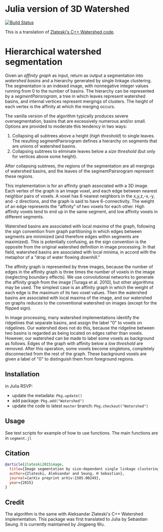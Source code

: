 Julia version of 3D Watershed
=========================================
[![Build Status](https://travis-ci.org/seung-lab/Watershed.jl.svg?branch=master)](https://travis-ci.org/seung-lab/Watershed.jl)

This is a translation of [Zlateski's C++ Watershed code](https://github.com/seung-lab/watershed).

Hierarchical watershed segmentation
=======
Given an *affinity graph* as input, return as output a segmentation into *watershed basins* and a hierarchy generated by single linkage clustering. The segmentation is an indexed image, with nonnegative integer values running from 0 to the number of basins. The hierarchy can be represented by a *segmentPairsrogram*,  a tree in which leaves represent watershed basins, and internal vertices represent mergings of clusters. The height of each vertex is the affinity at which the merging occurs. 

The vanilla version of the algorithm typically produces severe oversegmentation, basins that are excessively numerous and/or small. Options are provided to moderate this tendency in two ways:

1. Collapsing all subtrees above a height (*high threshold*) to single leaves. The resulting segmentPairsrogram defines a hierarchy on segments that are unions of watershed basins.
2. Collapsing subtrees to eliminate leaves below a *size threshold* (but only for vertices above some height).

After collapsing subtrees, the regions of the segmentation are all mergings of watershed basins, and the leaves of the segmentPairsrogram represent these regions. 

This implementation is for an affinity graph associated with a 3D image. Each vertex of the graph is an image voxel, and each edge between nearest neighbor pairs of voxels. A voxel has 6 nearest neighbors in the x,y,z,-x,-y, and -z directions, and the graph is said to have 6-connectivity.  The weight of an edge represents the “affinity” of two voxels for each other.  High affinity voxels tend to end up in the same segment, and low affinity voxels in different segments. 

Watershed basins are associated with local *maxima* of the graph, following the sign convention from graph partitioning in which edges between segments are minimized (and therefore edges within segments are maximized). This is potentially confusing, as the sign convention is the opposite from the original watershed definition in image processing.  In that field, watershed basins are associated with local minima, in accord with the metaphor of a "drop of water flowing downhill."

The affinity graph is represented by three images, because the number of edges in the affinity graph is three times the number of voxels in the image (neglecting boundary effects).  We use convolutional networks to generate the affinity graph from the image [Turaga et al. 2010], but other algorithms may be used.  The simplest case is an affinity graph in which the weight of each edge is the maximum of its two voxel values. Then the watershed basins are associated with local maxima of the image, and our watershed on graphs reduces to the conventional watershed on images (except for the flipped sign).

In image processing, many watershed implementations identify the ridgelines that separate basins, and assign the label "0" to voxels on ridgelines.  Our watershed does not do this, because the ridgeline between two basins is regarded as being located on edges rather than voxels. However, our watershed can be made to label some voxels as background as follows.  Edges of the graph with affinity below a *low threshold* are removed. After this operation, some voxels become singletons, completely disconnected from the rest of the graph. These background voxels are given a label of "0" to distinguish them from foreground regions.

## Installation
in Julia RSVP: 
* update the metadata: `Pkg.update()`
* add package: `Pkg.add("Watershed")`
* update the code to latest `master` branch: `Pkg.checkout("Watershed")`

## Usage
See test scripts for example of how to use functions. The main functions are in `segment.jl`

## Citation
```bibtex
@article{zlateski2015image,
  title={Image segmentation by size-dependent single linkage clustering of a watershed basin graph},
  author={Zlateski, Aleksandar and Seung, H Sebastian},
  journal={arXiv preprint arXiv:1505.00249},
  year={2015}
}
```

## Credit 
The algorithm is the same with Aleksandar Zlateski's C++ Watershed implementation. 
This package was first translated to Julia by Sebastian Seung. 
It is currently maintained by Jingpeng Wu.
